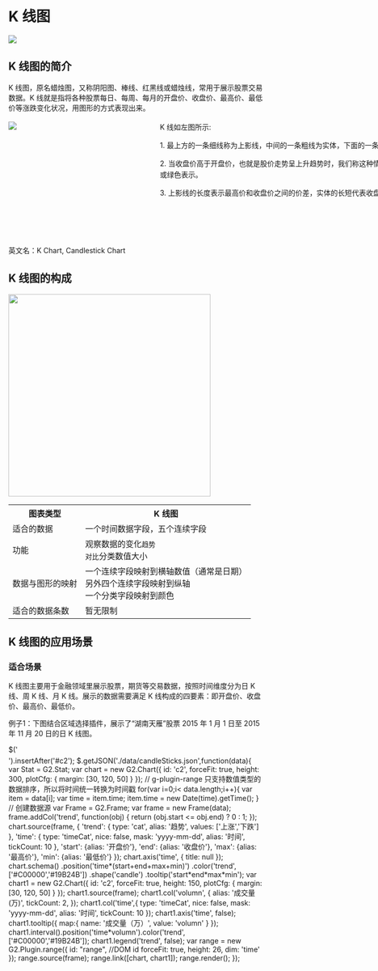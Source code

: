<!--
title: K 线图
tags:
  - time
  - compare
  - trend
-->

# K 线图

<img src="https://os.alipayobjects.com/rmsportal/UCqFUhWcZgDJsDH.png" />

## K 线图的简介

K 线图，原名蜡烛图，又称阴阳图、棒线、红黑线或蜡烛线，常用于展示股票交易数据。K 线就是指将各种股票每日、每周、每月的开盘价、收盘价、最高价、最低价等涨跌变化状况，用图形的方式表现出来。

<div style="width:920px;height:230px;padding-left: 300px;margin-top:18px;position:relative;line-height: 22px;">
  <img style="position:absolute;top: 0;left:0;" src="https://t.alipayobjects.com/images/T1FtFkXXXlXXXXXXXX.png" />
  <p>K 线如左图所示:</p>
  <p>1. 最上方的一条细线称为上影线，中间的一条粗线为实体，下面的一条细线为下影线。</p>
  <p>2. 当收盘价高于开盘价，也就是股价走势呈上升趋势时，我们称这种情况下的 K 线为阳线，中部的实体以空白或红色表示。反之称为阴线用黑色实体或绿色表示。</p>
  <p>3. 上影线的长度表示最高价和收盘价之间的价差，实体的长短代表收盘价与开盘价之间的价差，下影线的长度则代表开盘价和最低价之间的差距。</p>
</div>

<div style="clear: both;"></div>


英文名：K Chart, Candlestick Chart

## K 线图的构成

<img class="constitute-img" src="https://t.alipayobjects.com/images/T1cLlkXklXXXXXXXXX.png" width="400px" />

<table class="struct-table">
  <tr>
    <th>图表类型</th>
    <th>K 线图</th>
  </tr>
  <tr>
    <td>适合的数据</td>
    <td>一个时间数据字段，五个连续字段</td>
  </tr>
  <tr>
    <td>功能</td>
    <td>
      观察数据的变化<code>趋势</code></br>
      <code>对比</code>分类数值大小
    </td>
  </tr>
  <tr>
    <td>数据与图形的映射</td>
    <td>
      一个连续字段映射到横轴数值（通常是日期）</br>另外四个连续字段映射到纵轴</br>一个分类字段映射到颜色
    </td>
  </tr>
  <tr>
    <td>适合的数据条数</td>
    <td>暂无限制</td>
  </tr>
</table>

<div style="clear: both;"></div>

## K 线图的应用场景

### 适合场景

K 线图主要用于金融领域里展示股票，期货等交易数据，按照时间维度分为日 K 线、周 K 线、月 K 线。展示的数据需要满足 K 线构成的四要素：即开盘价、收盘价、最高价、最低价。

例子1：下图结合区域选择插件，展示了“湖南天雁”股票 2015 年 1 月 1 日至 2015 年 11 月 20 日的日 K 线图。

<div id="c2" style="position:relative;"></div>

<style>
  #range {
    margin: 5px 80px;
  }
  .crossLine{
    border-left: 1px solid #999;
    position: absolute;
    display: none;
    top: 20px;
  }
</style>

<link rel="stylesheet" type="text/css" href="https://os.alipayobjects.com/rmsportal/UBXCMkzNVlaZYNs.css">

<script src="https://as.alipayobjects.com/g/datavis/g-plugin-range/0.0.6/index.js"></script>

<div class="code hide">
$('<div id="range"></div>').insertAfter('#c2');
$.getJSON('./data/candleSticks.json',function(data){
  var Stat = G2.Stat;
  var chart = new G2.Chart({
    id: 'c2',
    forceFit: true,
    height: 300,
    plotCfg: {
      margin: [30, 120, 50]
    }
  });
  // g-plugin-range 只支持数值类型的数据排序，所以将时间统一转换为时间戳
  for(var i=0;i< data.length;i++){
    var item = data[i];
    var time = item.time;
    item.time = new Date(time).getTime();
  }
  // 创建数据源
  var Frame = G2.Frame;
  var frame = new Frame(data);
  frame.addCol('trend', function(obj) {
    return (obj.start <= obj.end) ? 0 : 1;
  });
  chart.source(frame, {
    'trend': {
      type: 'cat',
      alias: '趋势',
      values: ['上涨','下跌']
    },
    'time': {
      type: 'timeCat',
      nice: false,
      mask: 'yyyy-mm-dd',
      alias: '时间',
      tickCount: 10
    },
    'start': {alias: '开盘价'},
    'end': {alias: '收盘价'},
    'max': {alias: '最高价'},
    'min': {alias: '最低价'}
  });
  chart.axis('time', {
    title: null
  });
  chart.schema()
    .position('time*(start+end+max+min)')
    .color('trend', ['#C00000','#19B24B'])
    .shape('candle')
    .tooltip('start*end*max*min');
  var chart1 = new G2.Chart({
    id: 'c2',
    forceFit: true,
    height: 150,
    plotCfg: {
      margin: [30, 120, 50]
    }
  });
  chart1.source(frame);
  chart1.col('volumn', {
    alias: '成交量(万)',
    tickCount: 2,
  });
  chart1.col('time',{
    type: 'timeCat',
    nice: false,
    mask: 'yyyy-mm-dd',
    alias: '时间',
    tickCount: 10
  });
  chart1.axis('time', false);
  chart1.tooltip({
    map:{
      name: '成交量（万）',
      value: 'volumn'
    }
  });
  chart1.interval().position('time*volumn').color('trend', ['#C00000','#19B24B']);
  chart1.legend('trend', false);
  var range = new G2.Plugin.range({
    id: "range", //DOM id
    forceFit: true,
    height: 26,
    dim: 'time'
  });
  range.source(frame);
  range.link([chart, chart1]);
  range.render();
});
</div>


